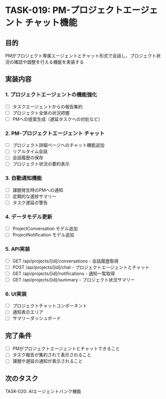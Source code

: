 # TASK-019: PM-プロジェクトエージェント チャット機能

## 目的
PMがプロジェクト専属エージェントとチャット形式で会話し、プロジェクト状況の確認や調整を行える機能を実装する

## 実装内容

### 1. プロジェクトエージェントの機能強化
- [ ] タスクエージェントからの報告集約
- [ ] プロジェクト全体の状況把握
- [ ] PMへの提案生成（遅延タスクへの対処など）

### 2. PM-プロジェクトエージェント チャット
- [ ] プロジェクト詳細ページへのチャット機能追加
- [ ] リアルタイム会話
- [ ] 会話履歴の保存
- [ ] プロジェクト状況の要約表示

### 3. 自動通知機能
- [ ] 課題発生時のPMへの通知
- [ ] 定期的な進捗サマリー
- [ ] タスク遅延の警告

### 4. データモデル更新
- [ ] ProjectConversation モデル追加
- [ ] ProjectNotification モデル追加

### 5. API実装
- [ ] GET /api/projects/[id]/conversations - 会話履歴取得
- [ ] POST /api/projects/[id]/chat - プロジェクトエージェントとチャット
- [ ] GET /api/projects/[id]/notifications - 通知一覧取得
- [ ] GET /api/projects/[id]/summary - プロジェクト状況サマリー

### 6. UI実装
- [ ] プロジェクトチャットコンポーネント
- [ ] 通知表示エリア
- [ ] サマリーダッシュボード

## 完了条件
- [ ] PMがプロジェクトエージェントとチャットできること
- [ ] タスク報告が集約されて表示されること
- [ ] 課題や遅延の通知が表示されること

## 次のタスク
TASK-020: AIエージェントバンク機能
